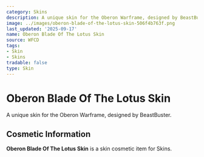 ```yaml
---
category: Skins
description: A unique skin for the Oberon Warframe, designed by BeastBuster.
image: ../images/oberon-blade-of-the-lotus-skin-506f4b763f.png
last_updated: '2025-09-17'
name: Oberon Blade Of The Lotus Skin
source: WFCD
tags:
- Skin
- Skins
tradable: false
type: Skin
---
```


# Oberon Blade Of The Lotus Skin

A unique skin for the Oberon Warframe, designed by BeastBuster.

## Cosmetic Information

**Oberon Blade Of The Lotus Skin** is a skin cosmetic item for Skins.

